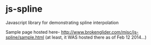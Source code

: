 js-spline
======

Javascript library for demonstrating spline interpolation

Sample page hosted here- http://www.brokenglider.com/misc/js-spline/sample.html (at least, it WAS hosted there as of Feb 12 2014...)
